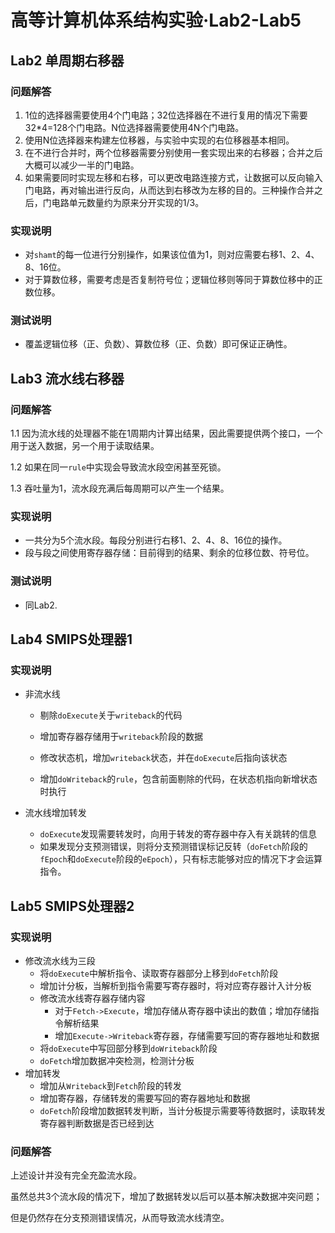 # 高等计算机体系结构实验·Lab2-Lab5

## Lab2 单周期右移器

### 问题解答

1. 1位的选择器需要使用4个门电路；32位选择器在不进行复用的情况下需要32*4=128个门电路。N位选择器需要使用4N个门电路。
2. 使用N位选择器来构建左位移器，与实验中实现的右位移器基本相同。
3. 在不进行合并时，两个位移器需要分别使用一套实现出来的右移器；合并之后大概可以减少一半的门电路。
4. 如果需要同时实现左移和右移，可以更改电路连接方式，让数据可以反向输入门电路，再对输出进行反向，从而达到右移改为左移的目的。三种操作合并之后，门电路单元数量约为原来分开实现的1/3。

### 实现说明

- 对`shamt`的每一位进行分别操作，如果该位值为1，则对应需要右移1、2、4、8、16位。
- 对于算数位移，需要考虑是否复制符号位；逻辑位移则等同于算数位移中的正数位移。

### 测试说明

- 覆盖逻辑位移（正、负数）、算数位移（正、负数）即可保证正确性。

## Lab3 流水线右移器

### 问题解答

1.1 因为流水线的处理器不能在1周期内计算出结果，因此需要提供两个接口，一个用于送入数据，另一个用于读取结果。

1.2 如果在同一`rule`中实现会导致流水段空闲甚至死锁。

1.3 吞吐量为1，流水段充满后每周期可以产生一个结果。

### 实现说明

- 一共分为5个流水段。每段分别进行右移1、2、4、8、16位的操作。
- 段与段之间使用寄存器存储：目前得到的结果、剩余的位移位数、符号位。

### 测试说明

- 同Lab2.

## Lab4 SMIPS处理器1

### 实现说明

- 非流水线	

  - 剔除`doExecute`关于`writeback`的代码

  - 增加寄存器存储用于`writeback`阶段的数据

  - 修改状态机，增加`writeback`状态，并在`doExecute`后指向该状态

  - 增加`doWriteback`的`rule`，包含前面剔除的代码，在状态机指向新增状态时执行

- 流水线增加转发
  - `doExecute`发现需要转发时，向用于转发的寄存器中存入有关跳转的信息
  - 如果发现分支预测错误，则将分支预测错误标记反转（`doFetch`阶段的`fEpoch`和`doExecute`阶段的`eEpoch`），只有标志能够对应的情况下才会运算指令。

## Lab5 SMIPS处理器2

### 实现说明

- 修改流水线为三段
  - 将`doExecute`中解析指令、读取寄存器部分上移到`doFetch`阶段
  - 增加计分板，当解析到指令需要写寄存器时，将对应寄存器计入计分板
  - 修改流水线寄存器存储内容
    - 对于`Fetch->Execute`，增加存储从寄存器中读出的数值；增加存储指令解析结果
    - 增加`Execute->Writeback`寄存器，存储需要写回的寄存器地址和数据
  - 将`doExecute`中写回部分移到`doWriteback`阶段
  - `doFetch`增加数据冲突检测，检测计分板
- 增加转发
  - 增加从`Writeback`到`Fetch`阶段的转发
  - 增加寄存器，存储转发的需要写回的寄存器地址和数据
  - `doFetch`阶段增加数据转发判断，当计分板提示需要等待数据时，读取转发寄存器判断数据是否已经到达

### 问题解答

上述设计并没有完全充盈流水段。

虽然总共3个流水段的情况下，增加了数据转发以后可以基本解决数据冲突问题；

但是仍然存在分支预测错误情况，从而导致流水线清空。

